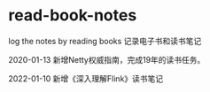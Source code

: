 # read-book-notes
log the notes by reading books
记录电子书和读书笔记

2020-01-13
新增Netty权威指南，完成19年的读书任务。

2022-01-10
新增《深入理解Flink》读书笔记
